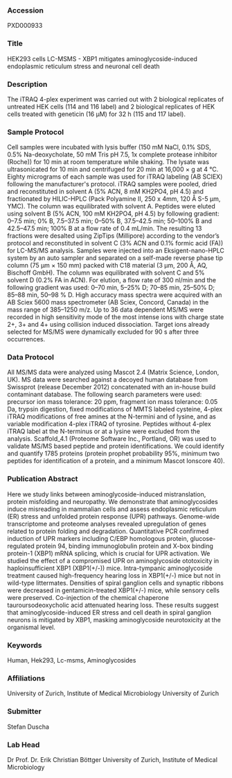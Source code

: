 ### Accession
PXD000933

### Title
HEK293 cells LC-MSMS -  XBP1 mitigates aminoglycoside-induced endoplasmic reticulum stress and neuronal cell death

### Description
The iTRAQ 4-plex experiment was carried out with 2 biological replicates of untreated HEK cells (114 and 116 label) and 2 biological replicates of HEK cells treated with geneticin (16 µM) for 32 h (115 and 117 label).

### Sample Protocol
Cell samples were incubated with lysis buffer (150 mM NaCl, 0.1% SDS, 0.5% Na-deoxycholate, 50 mM Tris pH 7.5, 1x complete protease inhibitor (Roche)) for 10 min at room temperature while shaking. The lysate was ultrasonicated for 10 min and centrifuged for 20 min at 16,000 × g at 4 °C. Eighty micrograms of each sample was used for iTRAQ labeling (AB SCIEX)  following the manufacturer's protocol.  iTRAQ samples were pooled, dried and reconstituted in solvent A (5% ACN, 8 mM KH2PO4, pH 4.5) and fractionated by HILIC-HPLC (Pack Polyamine II, 250 x 4mm, 120 Å S-5 µm, YMC). The column was equilibrated with solvent A. Peptides were eluted using solvent B (5% ACN, 100 mM KH2PO4, pH 4.5) by  following gradient: 0–7.5 min; 0% B, 7.5–37.5 min; 0–50% B, 37.5–42.5 min; 50–100% B and 42.5–47.5 min; 100% B at a flow rate of 0.4 mL/min. The resulting 13 fractions were desalted using ZipTips (Millipore) according to the vendor’s protocol and reconstituted in solvent C (3% ACN and 0.1% formic acid (FA)) for LC-MS/MS analysis. Samples were injected into an Eksigent-nano-HPLC system by an auto sampler and separated on a self-made reverse phase tip column (75 µm × 150 mm) packed with C18 material (3 µm, 200 Å, AQ, Bischoff GmbH). The column was equilibrated with solvent C and 5% solvent D (0.2% FA in ACN). For elution, a flow rate of 300 nl/min and the following gradient was used: 0–70 min, 5–25% D; 70–85 min, 25–50% D; 85–88 min, 50–98 % D. High accuracy mass spectra were acquired with an AB Sciex 5600 mass spectrometer (AB Sciex, Concord, Canada) in the mass range of 385–1250 m/z. Up to 36 data dependent MS/MS  were recorded in high sensitivity mode of the most intense ions with charge state 2+, 3+ and 4+ using collision induced dissociation. Target ions already selected for MS/MS were dynamically excluded for 90 s after three occurrences.

### Data Protocol
All MS/MS data were analyzed using Mascot 2.4 (Matrix Science, London, UK). MS data were searched against a decoyed human database from Swissprot (release December 2012) concatenated with an in-house build contaminant database. The following search parameters were used: precursor ion mass tolerance: 20 ppm, fragment ion mass tolerance: 0.05 Da, trypsin digestion, fixed modifications of MMTS labeled cysteine, 4-plex iTRAQ modifications of free amines at the N-termini and of lysine, and as variable modification 4-plex iTRAQ of tyrosine. Peptides without 4-plex iTRAQ label at the N-terminus or at a lysine were excluded from the analysis. Scaffold_4.1 (Proteome Software Inc., Portland, OR) was used to validate MS/MS based peptide and protein identifications. We could identify and quantify 1785 proteins (protein prophet probability 95%, minimum two peptides for identification of a protein, and a minimum Mascot Ionscore 40).

### Publication Abstract
Here we study links between aminoglycoside-induced mistranslation, protein misfolding and neuropathy. We demonstrate that aminoglycosides induce misreading in mammalian cells and assess endoplasmic reticulum (ER) stress and unfolded protein response (UPR) pathways. Genome-wide transcriptome and proteome analyses revealed upregulation of genes related to protein folding and degradation. Quantitative PCR confirmed induction of UPR markers including C/EBP homologous protein, glucose-regulated protein 94, binding immunoglobulin protein and X-box binding protein-1 (XBP1) mRNA splicing, which is crucial for UPR activation. We studied the effect of a compromised UPR on aminoglycoside ototoxicity in haploinsufficient XBP1 (XBP1(+/-)) mice. Intra-tympanic aminoglycoside treatment caused high-frequency hearing loss in XBP1(+/-) mice but not in wild-type littermates. Densities of spiral ganglion cells and synaptic ribbons were decreased in gentamicin-treated XBP1(+/-) mice, while sensory cells were preserved. Co-injection of the chemical chaperone tauroursodeoxycholic acid attenuated hearing loss. These results suggest that aminoglycoside-induced ER stress and cell death in spiral ganglion neurons is mitigated by XBP1, masking aminoglycoside neurotoxicity at the organismal level.

### Keywords
Human, Hek293, Lc-msms, Aminoglycosides

### Affiliations
University of Zurich, Institute of Medical Microbiology
University of Zurich

### Submitter
Stefan Duscha

### Lab Head
Dr Prof. Dr. Erik Christian Böttger
University of Zurich, Institute of Medical Microbiology


